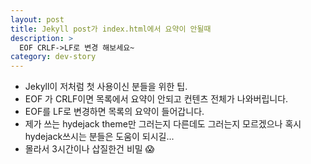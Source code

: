 ```yaml
---
layout: post
title: Jekyll post가 index.html에서 요약이 안될때
description: >
  EOF CRLF->LF로 변경 해보세요~
category: dev-story
---
```


- Jekyll이 저처럼 첫 사용이신 분들을 위한 팁.
- EOF 가 CRLF이면 목록에서 요약이 안되고 컨텐츠 전체가 나와버립니다.
- EOF를 LF로 변경하면 목록의 요약이 들어갑니다.
- 제가 쓰는 hydejack theme만 그러는지 다른데도 그러는지 모르겠으나 혹시 hydejack쓰시는 분들은 도움이 되시길...
- 몰라서 3시간이나 삽질한건 비밀 😱
